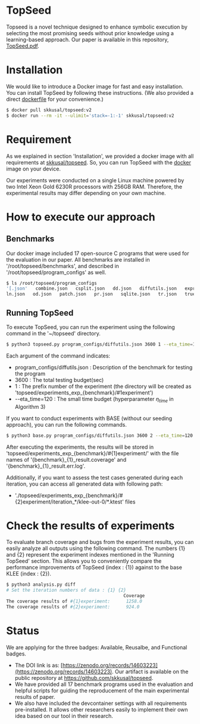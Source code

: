 # TopSeed
Topseed is a novel technique designed to enhance symbolic execution by selecting the most promising seeds without prior knowledge using a learning-based approach. Our paper is available in this repository, [TopSeed.pdf](https://github.com/skkusal/TopSeed/blob/main/accepted_paper_ICSE2025_TopSeed.pdf).

# Installation
We would like to introduce a Docker image for fast and easy installation. You can install TopSeed by following these instructions. (We also provided a direct [dockerfile](https://github.com/skkusal/TopSeed/blob/main/Dockerfile) for your convenience.)

```bash
$ docker pull skkusal/topseed:v2
$ docker run --rm -it --ulimit='stack=-1:-1' skkusal/topseed:v2
```

# Requirement
As we explained in section 'Installation', we provided a docker image with all requirements at [skkusal/topseed](https://hub.docker.com/r/skkusal/topseed). So, you can run TopSeed with the [docker](https://www.docker.com/) image on your device.

Our experiments were conducted on a single Linux machine powered by two Intel Xeon Gold 6230R processors with 256GB RAM. Therefore, the experimental results may differ depending on your own machine.

# How to execute our approach
## Benchmarks
Our docker image included 17 open-source C programs that were used for the evaluation in our paper. All benchmarks are installed in '/root/topseed/benchmarks', and described in '/root/topseed/program_configs' as well.
```bash
$ ls /root/topseed/program_configs
'[.json'   combine.json   csplit.json   dd.json   diffutils.json   expr.json   factor.json   gawk.json   ginstall.json   grep.json
ln.json   od.json   patch.json   pr.json   sqlite.json   tr.json   trueprint.json
```

## Running TopSeed
To execute TopSeed, you can run the experiment using the following command in the '~/topseed' directory.
```bash
$ python3 topseed.py program_configs/diffutils.json 3600 1 --eta_time=120
```
Each argument of the command indicates:
* program_configs/diffutils.json : Description of the benchmark for testing the program
* 3600 : The total testing budget(sec)
* 1 : The prefix number of the experiment (the directory will be created as 'topseed/experiments_exp_{benchmark}/#1experiment')
* --eta_time=120 : The small time budget (hyperparameter $\eta_{time}$ in Algorithm 3)

If you want to conduct experiments with BASE (without our seeding approach), you can run the following commands.
```bash
$ python3 base.py program_configs/diffutils.json 3600 2 --eta_time=120
```

After executing the experiments, the results will be stored in 'topseed/experiments_exp_{benchmark}/#{1}experiment/' with the file names of '{benchmark}\_{1}\_result.coverage' and '{benchmark}\_{1}\_result.err.log'.

Additionally, if you want to assess the test cases generated during each iteration, you can access all generated data with following path:
* './topseed/experiments_exp_{benchmark}/#{2}experiment/iteration_\*/klee-out-0/\*.ktest' files


# Check the results of experiments
To evaluate branch coverage and bugs from the experiment results, you can easily analyze all outputs using the following command. The numbers {1} and {2} represent the experiment indexes mentioned in the 'Running TopSeed' section. This allows you to conveniently compare the performance improvements of TopSeed (index : {1}) against to the base KLEE (index : {2}). 
```bash
$ python3 analysis.py diff
# Set the iteration numbers of data : {1} {2}
                                            Coverage
The coverage results of #{1}experiment:      1258.0
The coverage results of #{2}experiment:      924.0        
```

# Status
We are applying for the three badges: Available, Reusalbe, and Functional badges.
- The DOI link is as: [https://zenodo.org/records/14603223](https://zenodo.org/records/14603223). Our artifact is available on the public repository at https://github.com/skkusal/topseed.
- We have provided all 17 benchmark programs used in the evaluation and helpful scripts for guiding the reproducement of the main experimental results of paper.
- We also have included the devcontainer settings with all requirements pre-installed. It allows other researchers easily to implement their own idea based on our tool in their research.
